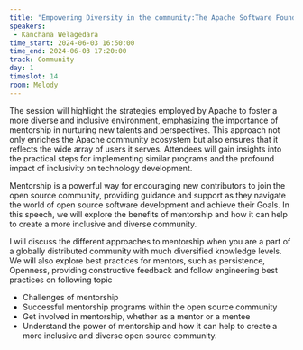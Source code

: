 ```yaml
---
title: "Empowering Diversity in the community:The Apache Software Foundation's Mentorship"
speakers:
 - Kanchana Welagedara
time_start: 2024-06-03 16:50:00
time_end: 2024-06-03 17:20:00
track: Community
day: 1
timeslot: 14
room: Melody
---
```


The session will highlight the strategies employed by Apache to foster a more diverse and inclusive environment, emphasizing the importance of mentorship in nurturing new talents and perspectives. This approach not only enriches the Apache community ecosystem but also ensures that it reflects the wide array of users it serves. Attendees will gain insights into the practical steps for implementing similar programs and the profound impact of inclusivity on technology development.
 
Mentorship is a powerful way for encouraging new contributors to join the open source community, providing guidance and support as they navigate the world of open source software development and achieve their Goals. In this speech, we will explore the benefits of mentorship and how it can help to create a more inclusive and diverse community.
 
I will discuss the different approaches to mentorship when you are a part of a globally distributed community with much diversified knowledge levels. We will also explore best practices for mentors, such as persistence, Openness, providing constructive feedback and follow engineering best practices on following topic
 
 * Challenges of mentorship 
 * Successful mentorship programs within the open source community
 * Get involved in mentorship, whether as a mentor or a mentee
 * Understand the power of mentorship and how it can help to create a more inclusive and diverse open source community.
